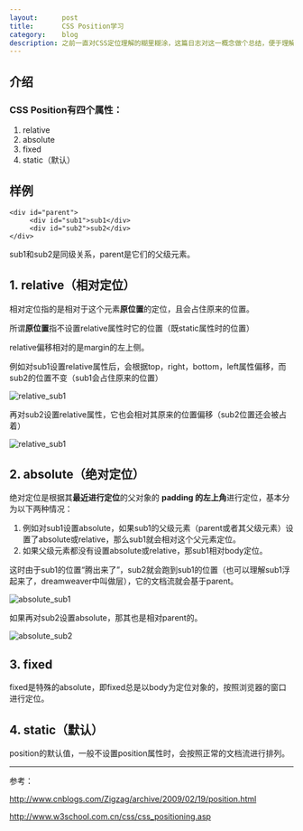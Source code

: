 ```yaml
---
layout:      post
title:       CSS Position学习
category:    blog
description: 之前一直对CSS定位理解的糊里糊涂，这篇日志对这一概念做个总结，便于理解。
---
```


## 介绍

### CSS Position有四个属性：

1. relative
2. absolute
3. fixed
4. static（默认）

## 样例
    <div id="parent">
         <div id="sub1">sub1</div>
         <div id="sub2">sub2</div>
    </div>

sub1和sub2是同级关系，parent是它们的父级元素。

## 1. relative（相对定位）
相对定位指的是相对于这个元素**原位置**的定位，且会占住原来的位置。

所谓**原位置**指不设置relative属性时它的位置（既static属性时的位置）

relative偏移相对的是margin的左上侧。

例如对sub1设置relative属性后，会根据top，right，bottom，left属性偏移，而sub2的位置不变（sub1会占住原来的位置）

 ![relative_sub1](http://static.oschina.net/uploads/space/2015/0109/172652_1Ycs_730640.png)

再对sub2设置relative属性，它也会相对其原来的位置偏移（sub2位置还会被占着）

![relative_sub1](http://static.oschina.net/uploads/space/2015/0109/172944_cCzR_730640.png)

## 2. absolute（绝对定位）
绝对定位是根据其**最近进行定位**的父对象的 **padding 的左上角**进行定位，基本分为以下两种情况：

1. 例如对sub1设置absolute，如果sub1的父级元素（parent或者其父级元素）设置了absolute或relative，那么sub1就会相对这个父元素定位。
2. 如果父级元素都没有设置absolute或relative，那sub1相对body定位。

这时由于sub1的位置“腾出来了”，sub2就会跑到sub1的位置（也可以理解sub1浮起来了，dreamweaver中叫做层），它的文档流就会基于parent。

![absolute_sub1](http://static.oschina.net/uploads/space/2015/0109/175333_2Rzd_730640.png)

如果再对sub2设置absolute，那其也是相对parent的。

![absolute_sub2](http://static.oschina.net/uploads/space/2015/0109/175532_jDoT_730640.png)

## 3. fixed

fixed是特殊的absolute，即fixed总是以body为定位对象的，按照浏览器的窗口进行定位。

## 4. static（默认）

position的默认值，一般不设置position属性时，会按照正常的文档流进行排列。

----------------------------------------

参考：

http://www.cnblogs.com/Zigzag/archive/2009/02/19/position.html

http://www.w3school.com.cn/css/css_positioning.asp
